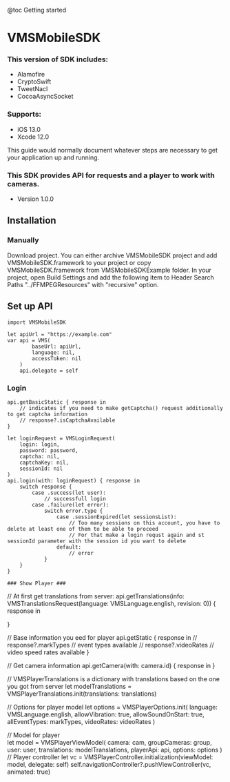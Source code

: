 @toc Getting started

# VMSMobileSDK #

### This version of SDK includes: ###

* Alamofire
* CryptoSwift
* TweetNacl
* CocoaAsyncSocket

### Supports: ###

* iOS 13.0
* Xcode 12.0

This guide would normally document whatever steps are necessary to get your application up and running.

### This SDK provides API for requests and a player to work with cameras. ###

* Version 1.0.0

## Installation

### Manually

Download project. You can either archive VMSMobileSDK project and add VMSMobileSDK.framework to your project or copy VMSMobileSDK.framework from VMSMobileSDKExample folder.
In your project, open Build Settings and add the following item to Header Search Paths "../FFMPEGResources" with "recursive" option.

## Set up API ###

```
import VMSMobileSDK

let apiUrl = "https://example.com"
var api = VMS(
        baseUrl: apiUrl,
        language: nil,
        accessToken: nil
    )
    api.delegate = self
```

### Login ###

```
api.getBasicStatic { response in
    // indicates if you need to make getCaptcha() request additionally to get captcha information
    // response?.isCaptchaAvailable
}

let loginRequest = VMSLoginRequest(
    login: login,
    password: password,
    captcha: nil,
    captchaKey: nil,
    sessionId: nil
)
api.login(with: loginRequest) { response in
    switch response {
        case .success(let user):
            // successfull login
        case .failure(let error):
            switch error.type {
                case .sessionExpired(let sessionsList):
                    // Too many sessions on this account, you have to delete at least one of them to be able to proceed
                    // For that make a login requst again and st sessionId parameter with the session id you want to delete
                default:
                    // error
            }
    }
}

### Show Player ###

```
// At first get translations from server:
api.getTranslations(info: VMSTranslationsRequest(language: VMSLanguage.english, revision: 0)) { response in
    
}

// Base information you eed for player
api.getStatic { response in
    // response?.markTypes // event types available
    // response?.videoRates // video speed rates available
}

// Get camera information
api.getCamera(with: camera.id) { response in
}

// VMSPlayerTranslations is a dictionary with translations based on the one you got from server
let modelTranslations = VMSPlayerTranslations.init(translations: translations)

// Options for player model
let options = VMSPlayerOptions.init(
    language: VMSLanguage.english,
    allowVibration: true,
    allowSoundOnStart: true,
    allEventTypes: markTypes,
    videoRates: videoRates
)

// Model for player                
let model = VMSPlayerViewModel(
    camera: cam,
    groupCameras: group,
    user: user,
    translations: modelTranslations,
    playerApi: api,
    options: options
)
// Player controller
let vc = VMSPlayerController.initialization(viewModel: model, delegate: self)
self.navigationController?.pushViewController(vc, animated: true)
```
